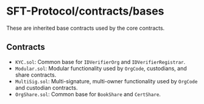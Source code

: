 # SFT-Protocol/contracts/bases

These are inherited base contracts used by the core contracts.

## Contracts

* `KYC.sol`: Common base for `IDVerifierOrg` and `IDVerifierRegistrar`.
* `Modular.sol`: Modular functionality used by `OrgCode`, custodians, and share contracts.
* `MultiSig.sol`: Multi-signature, multi-owner functionality used by `OrgCode` and custodian contracts.
* `OrgShare.sol`: Common base for `BookShare` and `CertShare`.
